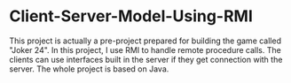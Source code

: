 # Client-Server-Model-Using-RMI
This project is actually a pre-project prepared for building the game called "Joker 24". In this project, I use RMI to handle remote procedure calls. The clients can use interfaces built in the server if they get connection with the server. The whole project is based on Java.
